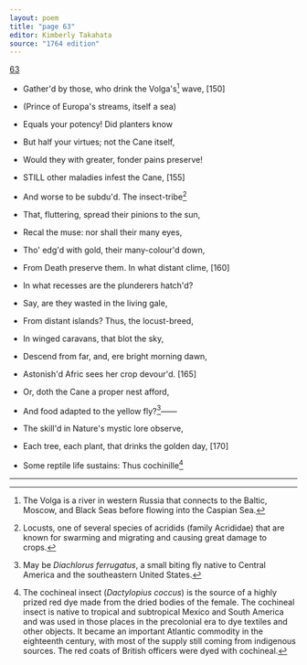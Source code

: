 ```yaml
---
layout: poem
title: "page 63"
editor: Kimberly Takahata
source: "1764 edition"
---
```



[63]()

- Gather'd by those, who drink the Volga's[^f63n1] wave, [150]
- (Prince of Europa's streams, itself a sea)
- Equals your potency! Did planters know
- But half your virtues; not the Cane itself,
- Would they with greater, fonder pains preserve! 

- STILL other maladies infest the Cane, [155]
- And worse to be subdu'd. The insect-tribe[^f63n2]
- That, fluttering, spread their pinions to the sun,
- Recal the muse: nor shall their many eyes,
- Tho' edg'd with gold, their many-colour'd down,
- From Death preserve them. In what distant clime, [160]
- In what recesses are the plunderers hatch'd?
- Say, are they wasted in the living gale,
- From distant islands? Thus, the locust-breed,
- In winged caravans, that blot the sky,
- Descend from far, and, ere bright morning dawn,
- Astonish'd Afric sees her crop devour'd. [165]
- Or, doth the Cane a proper nest afford,
- And food adapted to the yellow fly?[^f63n3]——
- The skill'd in Nature's mystic lore observe,
- Each tree, each plant, that drinks the golden day, [170]
- Some reptile life sustains: Thus cochinille[^f63n4]

[^f63n1]: The Volga is a river in western Russia that connects to the Baltic, Moscow, and Black Seas before flowing into the Caspian Sea.

[^f63n2]: Locusts, one of several species of acridids (family Acrididae) that are known for swarming and migrating and causing great damage to crops. 

[^f63n3]: May be *Diachlorus ferrugatus*, a small biting fly native to Central America and the southeastern United States.

[^f63n4]: The cochineal insect (*Dactylopius coccus*) is the source of a highly prized red dye made from the dried bodies of the female. The cochineal insect is native to tropical and subtropical Mexico and South America and was used in those places in the precolonial era to dye textiles and other objects. It became an important Atlantic commodity in the eighteenth century, with most of the supply still coming from indigenous sources. The red coats of British officers were dyed with cochineal.

---
